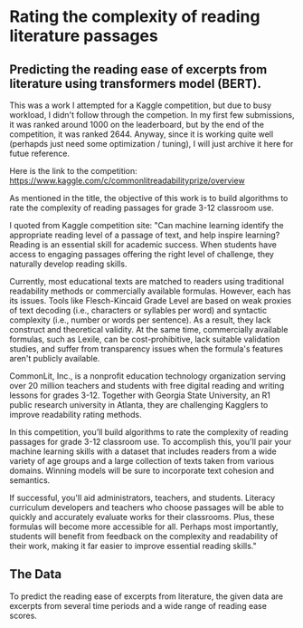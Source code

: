 # Rating the complexity of reading literature passages
## Predicting the reading ease of excerpts from literature using transformers model (BERT). 

This was a work I attempted for a Kaggle competition, but due to busy workload, I didn't follow through the competion.
In my first few submissions, it was ranked around 1000 on the leaderboard, but by the end of the competition, it was ranked 2644.
Anyway, since it is working quite well (perhapds just need some optimization / tuning), I will just archive it here for futue reference.

Here is the link to the competition: https://www.kaggle.com/c/commonlitreadabilityprize/overview

As mentioned in the title, the objective of this work is to build algorithms to rate the complexity of reading passages for grade 3-12 classroom use.

I quoted from Kaggle competition site:
"Can machine learning identify the appropriate reading level of a passage of text, and help inspire learning? Reading is an essential skill for academic success. When students have access to engaging passages offering the right level of challenge, they naturally develop reading skills.

Currently, most educational texts are matched to readers using traditional readability methods or commercially available formulas. However, each has its issues. Tools like Flesch-Kincaid Grade Level are based on weak proxies of text decoding (i.e., characters or syllables per word) and syntactic complexity (i.e., number or words per sentence). As a result, they lack construct and theoretical validity. At the same time, commercially available formulas, such as Lexile, can be cost-prohibitive, lack suitable validation studies, and suffer from transparency issues when the formula's features aren't publicly available.

CommonLit, Inc., is a nonprofit education technology organization serving over 20 million teachers and students with free digital reading and writing lessons for grades 3-12. Together with Georgia State University, an R1 public research university in Atlanta, they are challenging Kagglers to improve readability rating methods.

In this competition, you’ll build algorithms to rate the complexity of reading passages for grade 3-12 classroom use. To accomplish this, you'll pair your machine learning skills with a dataset that includes readers from a wide variety of age groups and a large collection of texts taken from various domains. Winning models will be sure to incorporate text cohesion and semantics.

If successful, you'll aid administrators, teachers, and students. Literacy curriculum developers and teachers who choose passages will be able to quickly and accurately evaluate works for their classrooms. Plus, these formulas will become more accessible for all. Perhaps most importantly, students will benefit from feedback on the complexity and readability of their work, making it far easier to improve essential reading skills."


## The Data
To predict the reading ease of excerpts from literature, the given data are excerpts from several time periods and a wide range of reading ease scores. 

